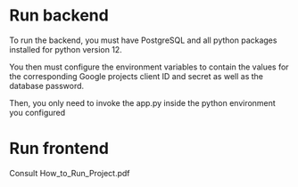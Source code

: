 # Run backend
To run the backend, you must have PostgreSQL and all python packages installed for python version 12.

You then must configure the environment variables to contain the values for the corresponding Google projects client ID and secret as well as the database password.

Then, you only need to invoke the app.py inside the python environment you configured

# Run frontend
Consult How_to_Run_Project.pdf
